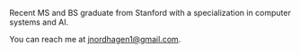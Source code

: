 Recent MS and BS graduate from Stanford with a specialization in computer systems and AI.

You can reach me at jnordhagen1@gmail.com.
